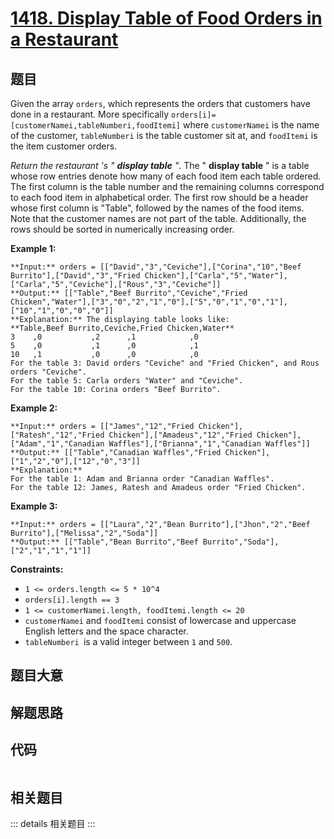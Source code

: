 # [1418. Display Table of Food Orders in a Restaurant](https://leetcode.com/problems/display-table-of-food-orders-in-a-restaurant)

## 题目

Given the array `orders`, which represents the orders that customers have done
in a restaurant. More specifically
`orders[i]=[customerNamei,tableNumberi,foodItemi]` where `customerNamei` is
the name of the customer, `tableNumberi` is the table customer sit at, and
`foodItemi` is the item customer orders.

_Return the restaurant 's " **display table** "_. The " **display table** " is
a table whose row entries denote how many of each food item each table
ordered. The first column is the table number and the remaining columns
correspond to each food item in alphabetical order. The first row should be a
header whose first column is "Table", followed by the names of the food items.
Note that the customer names are not part of the table. Additionally, the rows
should be sorted in numerically increasing order.



**Example 1:**

    
    
    **Input:** orders = [["David","3","Ceviche"],["Corina","10","Beef Burrito"],["David","3","Fried Chicken"],["Carla","5","Water"],["Carla","5","Ceviche"],["Rous","3","Ceviche"]]
    **Output:** [["Table","Beef Burrito","Ceviche","Fried Chicken","Water"],["3","0","2","1","0"],["5","0","1","0","1"],["10","1","0","0","0"]] 
    **Explanation:** The displaying table looks like:
    **Table,Beef Burrito,Ceviche,Fried Chicken,Water**
    3    ,0           ,2      ,1            ,0
    5    ,0           ,1      ,0            ,1
    10   ,1           ,0      ,0            ,0
    For the table 3: David orders "Ceviche" and "Fried Chicken", and Rous orders "Ceviche".
    For the table 5: Carla orders "Water" and "Ceviche".
    For the table 10: Corina orders "Beef Burrito". 
    

**Example 2:**

    
    
    **Input:** orders = [["James","12","Fried Chicken"],["Ratesh","12","Fried Chicken"],["Amadeus","12","Fried Chicken"],["Adam","1","Canadian Waffles"],["Brianna","1","Canadian Waffles"]]
    **Output:** [["Table","Canadian Waffles","Fried Chicken"],["1","2","0"],["12","0","3"]] 
    **Explanation:** 
    For the table 1: Adam and Brianna order "Canadian Waffles".
    For the table 12: James, Ratesh and Amadeus order "Fried Chicken".
    

**Example 3:**

    
    
    **Input:** orders = [["Laura","2","Bean Burrito"],["Jhon","2","Beef Burrito"],["Melissa","2","Soda"]]
    **Output:** [["Table","Bean Burrito","Beef Burrito","Soda"],["2","1","1","1"]]
    



**Constraints:**

  * `1 <= orders.length <= 5 * 10^4`
  * `orders[i].length == 3`
  * `1 <= customerNamei.length, foodItemi.length <= 20`
  * `customerNamei` and `foodItemi` consist of lowercase and uppercase English letters and the space character.
  * `tableNumberi `is a valid integer between `1` and `500`.


## 题目大意

## 解题思路

## 代码

```javascript

```

## 相关题目

::: details 相关题目
:::
